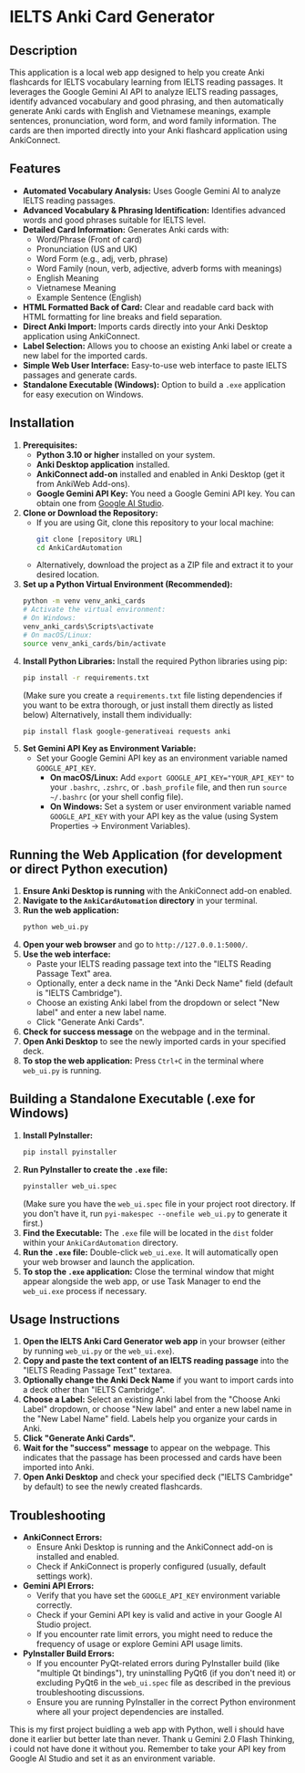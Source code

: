 # IELTS Anki Card Generator

## Description

This application is a local web app designed to help you create Anki flashcards for IELTS vocabulary learning from IELTS reading passages.  It leverages the Google Gemini AI API to analyze IELTS reading passages, identify advanced vocabulary and good phrasing, and then automatically generate Anki cards with English and Vietnamese meanings, example sentences, pronunciation, word form, and word family information. The cards are then imported directly into your Anki flashcard application using AnkiConnect.

## Features

*   **Automated Vocabulary Analysis:** Uses Google Gemini AI to analyze IELTS reading passages.
*   **Advanced Vocabulary & Phrasing Identification:**  Identifies advanced words and good phrases suitable for IELTS level.
*   **Detailed Card Information:** Generates Anki cards with:
    *   Word/Phrase (Front of card)
    *   Pronunciation (US and UK)
    *   Word Form (e.g., adj, verb, phrase)
    *   Word Family (noun, verb, adjective, adverb forms with meanings)
    *   English Meaning
    *   Vietnamese Meaning
    *   Example Sentence (English)
*   **HTML Formatted Back of Card:**  Clear and readable card back with HTML formatting for line breaks and field separation.
*   **Direct Anki Import:** Imports cards directly into your Anki Desktop application using AnkiConnect.
*   **Label Selection:** Allows you to choose an existing Anki label or create a new label for the imported cards.
*   **Simple Web User Interface:** Easy-to-use web interface to paste IELTS passages and generate cards.
*   **Standalone Executable (Windows):**  Option to build a `.exe` application for easy execution on Windows.

## Installation

1.  **Prerequisites:**
    *   **Python 3.10 or higher** installed on your system.
    *   **Anki Desktop application** installed.
    *   **AnkiConnect add-on** installed and enabled in Anki Desktop (get it from AnkiWeb Add-ons).
    *   **Google Gemini API Key:** You need a Google Gemini API key. You can obtain one from [Google AI Studio](https://makersuite.google.com/).
2.  **Clone or Download the Repository:**
    *   If you are using Git, clone this repository to your local machine:
        ```bash
        git clone [repository URL]
        cd AnkiCardAutomation
        ```
    *   Alternatively, download the project as a ZIP file and extract it to your desired location.
3.  **Set up a Python Virtual Environment (Recommended):**
    ```bash
    python -m venv venv_anki_cards
    # Activate the virtual environment:
    # On Windows:
    venv_anki_cards\Scripts\activate
    # On macOS/Linux:
    source venv_anki_cards/bin/activate
    ```
4.  **Install Python Libraries:**  Install the required Python libraries using pip:
    ```bash
    pip install -r requirements.txt
    ```
    (Make sure you create a `requirements.txt` file listing dependencies if you want to be extra thorough, or just install them directly as listed below)
    Alternatively, install them individually:
    ```bash
    pip install flask google-generativeai requests anki
    ```
5.  **Set Gemini API Key as Environment Variable:**
    *   Set your Google Gemini API key as an environment variable named `GOOGLE_API_KEY`.
        *   **On macOS/Linux:** Add `export GOOGLE_API_KEY="YOUR_API_KEY"` to your `.bashrc`, `.zshrc`, or `.bash_profile` file, and then run `source ~/.bashrc` (or your shell config file).
        *   **On Windows:** Set a system or user environment variable named `GOOGLE_API_KEY` with your API key as the value (using System Properties -> Environment Variables).

## Running the Web Application (for development or direct Python execution)

1.  **Ensure Anki Desktop is running** with the AnkiConnect add-on enabled.
2.  **Navigate to the `AnkiCardAutomation` directory** in your terminal.
3.  **Run the web application:**
    ```bash
    python web_ui.py
    ```
4.  **Open your web browser** and go to `http://127.0.0.1:5000/`.
5.  **Use the web interface:**
    *   Paste your IELTS reading passage text into the "IELTS Reading Passage Text" area.
    *   Optionally, enter a deck name in the "Anki Deck Name" field (default is "IELTS Cambridge").
    *   Choose an existing Anki label from the dropdown or select "New label" and enter a new label name.
    *   Click "Generate Anki Cards".
6.  **Check for success message** on the webpage and in the terminal.
7.  **Open Anki Desktop** to see the newly imported cards in your specified deck.
8.  **To stop the web application:** Press `Ctrl+C` in the terminal where `web_ui.py` is running.

## Building a Standalone Executable (.exe for Windows)

1.  **Install PyInstaller:**
    ```bash
    pip install pyinstaller
    ```
2.  **Run PyInstaller to create the `.exe` file:**
    ```bash
    pyinstaller web_ui.spec
    ```
    (Make sure you have the `web_ui.spec` file in your project root directory. If you don't have it, run `pyi-makespec --onefile web_ui.py` to generate it first.)
3.  **Find the Executable:** The `.exe` file will be located in the `dist` folder within your `AnkiCardAutomation` directory.
4.  **Run the `.exe` file:** Double-click `web_ui.exe`. It will automatically open your web browser and launch the application.
5.  **To stop the `.exe` application:** Close the terminal window that might appear alongside the web app, or use Task Manager to end the `web_ui.exe` process if necessary.

## Usage Instructions

1.  **Open the IELTS Anki Card Generator web app** in your browser (either by running `web_ui.py` or the `web_ui.exe`).
2.  **Copy and paste the text content of an IELTS reading passage** into the "IELTS Reading Passage Text" textarea.
3.  **Optionally change the Anki Deck Name** if you want to import cards into a deck other than "IELTS Cambridge".
4.  **Choose a Label:** Select an existing Anki label from the "Choose Anki Label" dropdown, or choose "New label" and enter a new label name in the "New Label Name" field. Labels help you organize your cards in Anki.
5.  **Click "Generate Anki Cards".**
6.  **Wait for the "success" message** to appear on the webpage. This indicates that the passage has been processed and cards have been imported into Anki.
7.  **Open Anki Desktop** and check your specified deck ("IELTS Cambridge" by default) to see the newly created flashcards.

## Troubleshooting

*   **AnkiConnect Errors:**
    *   Ensure Anki Desktop is running and the AnkiConnect add-on is installed and enabled.
    *   Check if AnkiConnect is properly configured (usually, default settings work).
*   **Gemini API Errors:**
    *   Verify that you have set the `GOOGLE_API_KEY` environment variable correctly.
    *   Check if your Gemini API key is valid and active in your Google AI Studio project.
    *   If you encounter rate limit errors, you might need to reduce the frequency of usage or explore Gemini API usage limits.
*   **PyInstaller Build Errors:**
    *   If you encounter PyQt-related errors during PyInstaller build (like "multiple Qt bindings"), try uninstalling PyQt6 (if you don't need it) or excluding PyQt6 in the `web_ui.spec` file as described in the previous troubleshooting discussions.
    *   Ensure you are running PyInstaller in the correct Python environment where all your project dependencies are installed.

This is my first project buidling a web app with Python, well i should have done it earlier but better late than never. Thank u Gemini 2.0 Flash Thinking, i could not have done it without you. Remember to take your API key from Google AI Studio and set it as an environment variable.